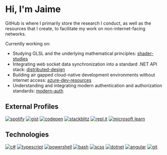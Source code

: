 # Hi, I'm Jaime

GitHub is where I primarily store the research I conduct, as well as the resources that I create, to facilitate my work on non-internet-facing networks.

Currently working on:

* Studying GLSL and the underlying mathematical principles: [shader-studies](https://github.com/JaimeStill/shader-studies)
* Integrating web socket data synchronization into a standard .NET API stack: [distributed-design](https://github.com/JaimeStill/distributed-design)
* Building air gapped cloud-native development environments without internet access: [azure-dev-resources](https://github.com/JaimeStill/azure-dev-resources)
* Understanding and integrating modern authentication and authorization standards: [modern-auth](https://github.com/JaimeStill/modern-auth)

## External Profiles

[![spotify](https://img.shields.io/badge/-Spotify-00cc6a?style=for-the-badge)](https://open.spotify.com/user/jaime.still)
[![gist](https://img.shields.io/badge/-Gist-00cc6a?style=for-the-badge)](https://gist.github.com/JaimeStill)
[![codepen](https://img.shields.io/badge/-Codepen-00cc6a?style=for-the-badge)](https://codepen.io/JaimeStill) 
[![stackblitz](https://img.shields.io/badge/-StackBlitz-00cc6a?style=for-the-badge)](https://stackblitz.com/@JaimeStill)
[![repl.it](https://img.shields.io/badge/-repl.it-00cc6a?style=for-the-badge)](https://replit.com/@JaimeStill?tab=repls)
[![microsoft learn](https://img.shields.io/badge/-Microsoft_Learn-00cc6a?style=for-the-badge)](https://learn.microsoft.com/en-us/users/me/activity/)

## Technologies

[![c#](https://img.shields.io/badge/-C%23-00cc6a?style=for-the-badge)](https://docs.microsoft.com/en-us/dotnet/csharp/language-reference/)
[![typescript](https://img.shields.io/badge/-TypeScript-00cc6a?style=for-the-badge)](https://developer.mozilla.org/en-US/docs/Web/JavaScript)
[![powershell](https://img.shields.io/badge/-PowerShell-00cc6a?style=for-the-badge)](https://learn.microsoft.com/en-us/powershell/scripting/overview?view=powershell-7.3)
[![bash](https://img.shields.io/badge/-bash-00cc6a?style=for-the-badge)](https://github.com/awesome-lists/awesome-bash)
[![scss](https://img.shields.io/badge/-SCSS-00cc6a?style=for-the-badge)](https://sass-lang.com/)
[![dotnet](https://img.shields.io/badge/-.NET-00cc6a?style=for-the-badge)](https://docs.microsoft.com/en-us/dotnet/)
[![angular](https://img.shields.io/badge/-Angular-00cc6a?style=for-the-badge)](https://angular.io)
[![git](https://img.shields.io/badge/-Git-00cc6a?style=for-the-badge)](https://git-scm.com)
